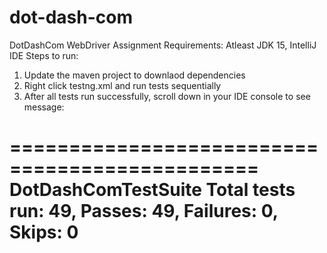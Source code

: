 # dot-dash-com
DotDashCom WebDriver Assignment
Requirements: Atleast JDK 15, IntelliJ IDE
Steps to run:
1. Update the maven project to downlaod dependencies
2. Right click testng.xml and run tests sequentially
3. After all tests run successfully, scroll down in your IDE console to see message: 

===============================================
DotDashComTestSuite
Total tests run: 49, Passes: 49, Failures: 0, Skips: 0
===============================================